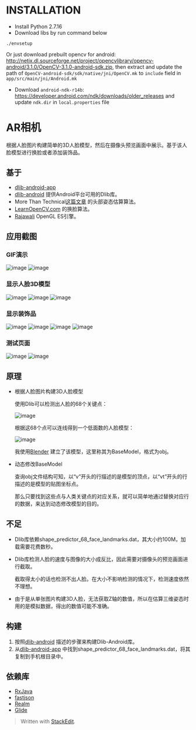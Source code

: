 
# INSTALLATION
- Install Python 2.7.16
- Download libs by run command below

```
./envsetup
```

Or just download prebuilt opencv for android: http://netix.dl.sourceforge.net/project/opencvlibrary/opencv-android/3.1.0/OpenCV-3.1.0-android-sdk.zip, then extract and update the path 
of `OpenCV-android-sdk/sdk/native/jni/OpenCV.mk` to `include` field in `app/src/main/jni/Android.mk`

- Download `android-ndk-r14b`: https://developer.android.com/ndk/downloads/older_releases and update `ndk.dir` in `local.properties` file

AR相机
===================================
根据人脸图片构建简单的3D人脸模型，然后在摄像头预览画面中展示。基于该人脸模型进行换脸或者添加装饰品。
  
基于 
----------------------------------- 
* [dlib-android-app](https://github.com/tzutalin/dlib-android-app) 
* [dlib-android](https://github.com/tzutalin/dlib-android) 提供Android平台可用的Dlib库。
* More Than Technical[这篇文章](http://www.morethantechnical.com/2012/10/17/head-pose-estimation-with-opencv-opengl-revisited-w-code/) 的头部姿态估算算法。
* [LearnOpenCV.com](http://www.learnopencv.com/face-swap-using-opencv-c-python/) 的换脸算法。
* [Rajawali](https://github.com/Rajawali/Rajawali) OpenGL ES引擎。

应用截图 
-----------------------------------
### GIF演示
![image](https://github.com/SimonCherryGZ/face-landmark-android/raw/master/screenshots/GIF_1.gif)
![image](https://github.com/SimonCherryGZ/face-landmark-android/raw/master/screenshots/GIF_2.gif)
### 显示人脸3D模型
![image](https://github.com/SimonCherryGZ/face-landmark-android/raw/master/screenshots/1.jpg)
![image](https://github.com/SimonCherryGZ/face-landmark-android/raw/master/screenshots/2.jpg)
![image](https://github.com/SimonCherryGZ/face-landmark-android/raw/master/screenshots/3.jpg)
### 显示装饰品
![image](https://github.com/SimonCherryGZ/face-landmark-android/raw/master/screenshots/4.jpg)
![image](https://github.com/SimonCherryGZ/face-landmark-android/raw/master/screenshots/5.jpg)
![image](https://github.com/SimonCherryGZ/face-landmark-android/raw/master/screenshots/6.jpg)
![image](https://github.com/SimonCherryGZ/face-landmark-android/raw/master/screenshots/7.jpg)
### 测试页面
![image](https://github.com/SimonCherryGZ/face-landmark-android/raw/master/screenshots/8.jpg)
![image](https://github.com/SimonCherryGZ/face-landmark-android/raw/master/screenshots/9.jpg)

原理
-----------------------------------  
* 根据人脸图片构建3D人脸模型

	使用Dlib可以检测出人脸的68个关键点：  
  
	![image](https://github.com/SimonCherryGZ/face-landmark-android/raw/master/screenshots/landmarks.jpg)
  
	根据这68个点可以连线得到一个低面数的人脸模型：  
  
	![image](https://github.com/SimonCherryGZ/face-landmark-android/raw/master/screenshots/base_model.jpg)
  
	我使用[Blender](https://www.blender.org/) 建立了该模型，这里称其为BaseModel，格式为obj。
  
* 动态修改BaseModel

	查询obj文件结构可知，以“v”开头的行描述的是模型的顶点，以“vt”开头的行描述的是模型的贴图坐标点。  
  
  那么只要找到这些点与人类关键点的对应关系，就可以简单地通过替换对应行的数据，来达到动态修改模型的目的。


不足
-----------------------------------  
* Dlib库依赖shape_predictor_68_face_landmarks.dat，其大小约100M，加载需要花费数秒。
* Dlib库检测人脸的速度与图像的大小成反比，因此需要对摄像头的预览画面进行截取。  

  截取得太小的话也检测不出人脸。在大小不影响检测的情况下，检测速度依然不理想。
* 由于是从单张图片构建3D人脸，无法获取Z轴的数值，所以在估算三维姿态时用的是模拟数据，得出的数值可能不准确。

构建
-----------------------------------  
1. 按照[dlib-android](https://github.com/tzutalin/dlib-android) 描述的步骤来构建Dlib-Android库。
2. 从[dlib-android-app](https://github.com/tzutalin/dlib-android-app/blob/d0170613f36046b8e122a5de651029ecb1af947e/app/src/main/res/raw/shape_predictor_68_face_landmarks.dat) 中找到shape_predictor_68_face_landmarks.dat，将其复制到手机根目录中。

依赖库 
-----------------------------------  
  * [RxJava](https://github.com/ReactiveX/RxJava)
  * [fastjson](https://github.com/alibaba/fastjson)
  * [Realm](https://github.com/realm/realm-java)
  * [Glide](https://github.com/bumptech/glide)


> Written with [StackEdit](https://stackedit.io/).
